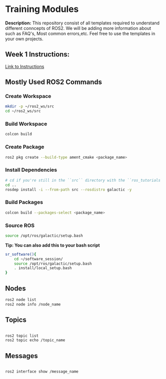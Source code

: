 # Training Modules

**Description:** This repository consist of all templates required to understand different conncepts of ROS2. We will be adding more information about such as FAQ's, Most common errors,etc. 
Feel free to use the templates in your own projects.


## Week 1 Instructions:

[Link to Instructions](week1.md)

## Mostly Used ROS2 Commands
### Create Workspace

```bash
mkdir -p ~/ros2_ws/src
cd ~/ros2_ws/src
```

### Build Workspace

```bash
colcon build
```

### Create Package

```bash
ros2 pkg create --build-type ament_cmake <package_name>
```

### Install Dependencies

```bash
# cd if you're still in the ``src`` directory with the ``ros_tutorials`` clone
cd ..
rosdep install -i --from-path src --rosdistro galactic -y
```

### Build Packages

```bash
colcon build --packages-select <package_name>
```

### Source ROS

```bash
source /opt/ros/galactic/setup.bash
```

**Tip: You can also add this to your bash script**

```bash
sr_software(){
    cd ~/software_session/
    source /opt/ros/galactic/setup.bash
    . install/local_setup.bash
}
```


## Nodes

```bash
ros2 node list
ros2 node info /node_name
```

## Topics

```bash

ros2 topic list
ros2 topic echo /topic_name
```

## Messages

```bash

ros2 interface show /message_name
